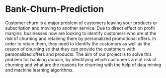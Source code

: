 # Bank-Churn-Prediction

Customer churn is a major problem of customers leaving your products or subscription and moving to another service. Due to direct effect on profit margins, businesses now are looking to identify customers who are at the risk of churning and retaining them by personalized promotional offers. In order to retain them, they need to identify the customers as well as the reason of churning so that they can provide the customers with personalized offers and products. The aim of our project is to solve this problem for banking domain, by identifying which customers are at risk of churning and what are the reasons for churning with the help of data mining and machine learning algorithms.
